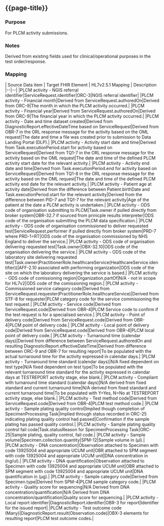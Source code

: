 ## {{page-title}}

### Purpose
For PLCM activity submissions.

### Notes
Derived from existing fields used for clinical/operational purposes in the test order/response.



### Mapping
| Source Data item | Target FHIR Element | HL7v2.5.1 Mapping | Description 
|--|--|
|PLCM activity - NGIS referral identifier|ServiceRequest.identifier|ORC-3|NGIS referral identifier|
|PLCM activity - Financial month|Derived from ServiceRequest.authoredOn|Derived from ORC-9|The month in which the PLCM activity occurred.|
|PLCM activity - Financial year|Derived from ServiceRequest.authoredOn|Derived from ORC-9|The financial year in which the PLCM activity occurred.|
|PLCM activity - Date and time dataset created|Derived from DiagnosticReport.effectiveDateTime based on ServiceRequest|Derived from OBR-7 in the ORL response message for the activity based on the OML request|The date and time a file was created prior to submission to Data Landing Portal (DLP).|
|PLCM activity - Activity start date and time|Derived from Task.executionPeriod.start for activity based on ServiceRequest|Derived from TQ1-7 in the ORL response message for the activity based on the OML request|The date and time of the defined PLCM activity start date for the relevant activity.|
|PLCM activity - Activity end date and time|Derived from Task.executionPeriod.end for activity based on ServiceRequest|Derived from TQ1-8 in the ORL response message for the activity based on the OML request|The date and time of the defined PLCM activity end date for the relevant activity.|
|PLCM activity - Patient age at activity date|Derived from the difference between Patient.birthDate and Task.executionPeriod.start for the relevant activity|Derived from the difference between PID-7 and TQ1-7 for the relevant activity|Age of the patient at the date a PLCM activity is undertaken.|
|PLCM activity - ODS code of organisation submitting to PLCM|Task.owner if pulled directly from broker system|OBR-32.7 if sourced from prinicple results interpreter|ODS code of the organisation submitting the PLCM data specification.|
|PLCM activity - ODS code of organisation commissioned to deliver requested test|ServiceRequest.performer if pulled directly from broker system|PRD-7 where PRD-1=RT|ODS code of the organisation commissioned by NHS England to deliver the service.|
|PLCM activity - ODS code of organisation delivering requested test|Task.owner|OBX-32.10|ODS code of the organisation delivering the service.|
|PLCM activity - ODS code of the laboratory site delivering requested test|Task.owner(PractitionerRole.healthcareService(HealthcareService.identifier))|AFF-2.10 associated with performing organization|ODS code of the site on which the laboratory delivering the service is based.|
|PLCM activity - ODS code of comissioning region|Organization.partOf|N/A - not in scope for HL7v2|ODS code of the comissioning region.|
|PLCM activity - Commissioned service category code|Derived from ServiceRequest.requester(PractitionerRole.healthcareService)|Derived from STF-8 for requester|PLCM category code for the service commissioning the test request.|
|PLCM activity - Service code|Derived from ServiceRequest.code|Derived from OBR-4|PLCM Service code to confirm if the test request is for a specialised service.|
|PLCM activity - Point of delivery code|Derived from ServiceRequest.code|Derived from OBR-4|PLCM point of delivery code.|
|PLCM activity - Local point of delivery code|Derived from ServiceRequest.code|Derived from OBR-4|PLCM local point of delivery code.|
|PLCM activity - Turnaround time (calendar days)|Derived from difference between ServiceRequest.authoredOn and resulting DiagnosticReport.effectiveDateTime|Derived from difference between ORC-9 and OBR-7 for resulting report|To be populated with the actual turnaround time for the activity expressed in calendar days.|
|PLCM activity - Turnaround time standard (calendar days)|N/A fixed dependent on test type|N/A fixed dependent on test type|To be populated with the relevant turnaround time standard for the activity expressed in calendar days at TESTREPORT activity stage, else blank.|
|PLCM activity - Compliant with turnaround time standard (calendar days)|N/A derived from fixed standard and current turnaround time|N/A derived from fixed standard and current turnaround time|To be populated with Y=Yes, N=No at TESTREPORT activity stage, else blank.|
|PLCM activity - Test method code|Derived from ServiceRequest.code|Derived from OBR-4|PLCM test method code.|
|PLCM activity - Sample plating quality control|Implied though completion of SpecimenProcessing Task|Implied through status recorded in ORC-25 indicating plating quality control had passed|Confirmation if the sample plating has passed quality control.|
|PLCM activity - Sample plating quality control fail code|Task.statusReason for SpecimenProcessing Task|ORC-25|Sample plating, quality control, fail code.|
|PLCM activity - Sample volume|Specimen.collection.quantity|SPM-12|Sample volume in (µl).|
|PLCM activity - DNA concentration|Observation attached to Specimen with code 13925004 and appropriate UCUM unit|OBR attached to SPM segment with code 13925004 and appropriate UCUM unit|DNA concentration in (ng/ul).|
|PLCM activity - DNA quantification|Observation attached to Specimen with code 13925004 and appropriate UCUM unit|OBR attached to SPM segment with code 13925004 and appropriate UCUM unit|DNA quantification in (µg).|
|PLCM activity - Sample category code|Derived from Specimen.type|Derived from SPM-4|PLCM sample category code.|
|PLCM activity - Quality score for sequencing|N/A Derived from DNA concentration/quantification|N/A Derived from DNA concentration/quantification|Quality score for sequencing.|
|PLCM activity - Local report identifier|DiagnosticReport.identifier|OBR-3 for report|Identifier for the issued report|
|PLCM activity - Test outcome code (Many)|DiagnosticReport.result(Observation.code)|OBX-3 elements for resulting report|PLCM test outcome codes.|
